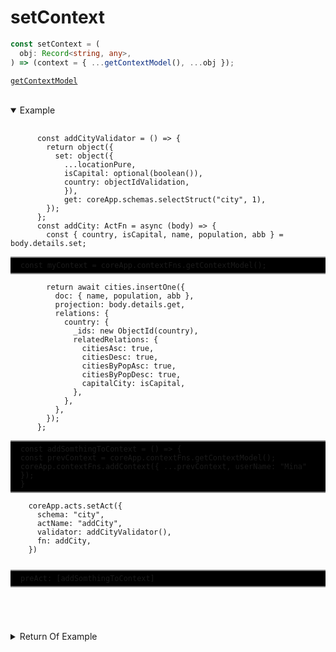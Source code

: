 # setContext

<!-- asigne all of value that we want to carry -->
<!-- @param con - objects of key , value -->
<!-- @returns nothing -->



```ts
const setContext = (
  obj: Record<string, any>,
) => (context = { ...getContextModel(), ...obj });
```

[`getContextModel`](../getContextModel/getContextModel_Fns.md)

</br>
<details open>
  <summary>
    Example
  </summary>
  <pre>
    <code class="language-ts" style="padding: 0;">
      const addCityValidator = () => {
        return object({
          set: object({
            ...locationPure,
            isCapital: optional(boolean()),
            country: objectIdValidation,
            }),
            get: coreApp.schemas.selectStruct("city", 1),
        });
      };
      const addCity: ActFn = async (body) => {
        const { country, isCapital, name, population, abb } = body.details.set;
      <p style="border: 2px solid gray; border-right: transparent; border-left: transparent; padding: 5px 1rem; background-color: #000000;          white-space: pre-line; margin: 0;">const myContext = coreApp.contextFns.getContextModel();</P>
        return await cities.insertOne({
          doc: { name, population, abb },
          projection: body.details.get,
          relations: {
            country: {
              _ids: new ObjectId(country),
              relatedRelations: {
                citiesAsc: true,
                citiesDesc: true,
                citiesByPopAsc: true,
                citiesByPopDesc: true,
                capitalCity: isCapital,
              },
            },
          },
        });
      };
      <p style="border: 2px solid gray; border-right: transparent; border-left: transparent; padding: 5px 1rem; background-color: #000000; white-space: pre-line; margin: 0;">const addSomthingToContext = () => {
            const prevContext = coreApp.contextFns.getContextModel();
            coreApp.contextFns.addContext({ ...prevContext, userName: "Mina" });
          }
      </P>
    coreApp.acts.setAct({
      schema: "city",
      actName: "addCity",
      validator: addCityValidator(),
      fn: addCity,
    })

<p style="border: 2px solid gray; border-right: transparent; border-left: transparent; padding: 5px 1rem; background-color: #000000; white-space: pre-line;">preAct: [addSomthingToContext]</P>
    </code>
  </pre>
</details>



  <details>
  <summary>
    Return Of Example
  </summary>
  <pre>
    <code class="language-json" style="padding: 0;">
    {
      Headers: Headers {
      accept: "*/*",
      "accept-encoding": "gzip, deflate, br",
      "accept-language": "en-US,en;q=0.5",
      authorization: "",
      connection: "keep-alive",
      "content-length": "349",
      "content-type": "application/json",
      cookie: "next-auth.session-token=eyJhbGciOiJkaXIiLCJlbmMiOiJBMjU2R0NNIn0..MmT9zoRN0E-gIPB-.HOQdbQUu6-36jQKBAn...",
      host: "localhost:1366",
      origin: "http://localhost:1366",
      referer: "http://localhost:1366/playground",
      "sec-fetch-dest": "empty",
      "sec-fetch-mode": "cors",
      "sec-fetch-site": "same-origin",
      "user-agent": "Mozilla/5.0 (X11; Ubuntu; Linux x86_64; rv:121.0) Gecko/20100101 Firefox/121.0"
    },
      body: {
        service: "main",
        model: "city",
        act: "addCity",
        details: {
          get: {
            _id: 1,
            name: 1,
            population: 1,
            abb: 1,
            country: [Object],
            users: [Object],
            lovedByUser: [Object]
          },
          set: {
            name: "malayer",
            population: 500000,
            abb: "mlr",
            isCapital: false,
            country: "659fda267b94d4cdfed11dfb"
          }
        }
      },
      name: "malayer"
    }
    </code>
  </pre>
</details>
